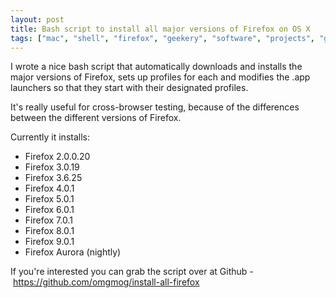 ```yaml
---
layout: post
title: Bash script to install all major versions of Firefox on OS X
tags: ["mac", "shell", "firefox", "geekery", "software", "projects", "github", "blog", "downloads"]
---
```


I wrote a nice bash script that automatically downloads and installs the major versions of Firefox, sets up profiles for each and modifies the .app launchers so that they start with their designated profiles.

<!-- more -->

It's really useful for cross-browser testing, because of the differences between the different versions of Firefox.

Currently it installs:

- Firefox 2.0.0.20
- Firefox 3.0.19
- Firefox 3.6.25
- Firefox 4.0.1
- Firefox 5.0.1
- Firefox 6.0.1
- Firefox 7.0.1
- Firefox 8.0.1
- Firefox 9.0.1
- Firefox Aurora (nightly)

If you're interested you can grab the script over at Github - <a href="https://github.com/omgmog/install-all-firefox" target="_blank">https://github.com/omgmog/install-all-firefox</a>
